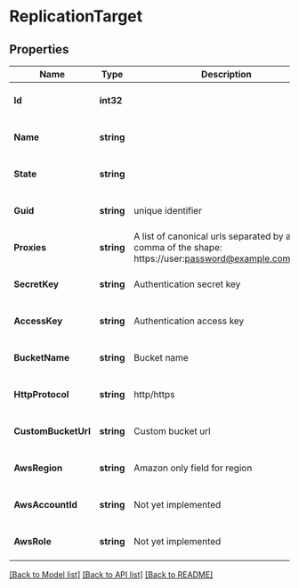 # ReplicationTarget

## Properties
Name | Type | Description | Notes
------------ | ------------- | ------------- | -------------
**Id** | **int32** |  | [optional] [default to null]
**Name** | **string** |  | [optional] [default to null]
**State** | **string** |  | [optional] [default to null]
**Guid** | **string** | unique identifier | [optional] [default to null]
**Proxies** | **string** | A list of canonical urls separated by a comma of the shape: https://user:password@example.com:8080/ | [optional] [default to null]
**SecretKey** | **string** | Authentication secret key | [optional] [default to null]
**AccessKey** | **string** | Authentication access key | [optional] [default to null]
**BucketName** | **string** | Bucket name | [optional] [default to null]
**HttpProtocol** | **string** | http/https | [optional] [default to null]
**CustomBucketUrl** | **string** | Custom bucket url | [optional] [default to null]
**AwsRegion** | **string** | Amazon only field for region | [optional] [default to null]
**AwsAccountId** | **string** | Not yet implemented | [optional] [default to null]
**AwsRole** | **string** | Not yet implemented | [optional] [default to null]

[[Back to Model list]](../README.md#documentation-for-models) [[Back to API list]](../README.md#documentation-for-api-endpoints) [[Back to README]](../README.md)


